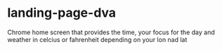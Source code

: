 # landing-page-dva
Chrome home screen that provides the time, your focus for the day and weather in celcius or fahrenheit depending on your lon nad lat
